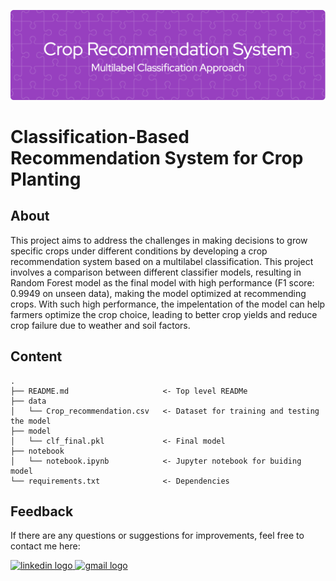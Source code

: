 ![header](header.png)
# Classification-Based Recommendation System for Crop Planting

## About
This project aims to address the challenges in making decisions to grow specific crops under different conditions by developing a crop recommendation system based on a multilabel classification. This project involves a comparison between different classifier models, resulting in Random Forest model as the final model with high performance (F1 score: 0.9949 on unseen data), making the model optimized at recommending crops. With such high performance, the impelentation of the model can help farmers optimize the crop choice, leading to better crop yields and reduce crop failure due to weather and soil factors.

## Content
    .
    ├── README.md                     <- Top level READMe
    ├── data
    │   └── Crop_recommendation.csv   <- Dataset for training and testing the model
    ├── model
    │   └── clf_final.pkl             <- Final model
    ├── notebook
    │   └── notebook.ipynb            <- Jupyter notebook for buiding model
    └── requirements.txt              <- Dependencies

## Feedback
If there are any questions or suggestions for improvements, feel free to contact me here:

<a href="https://www.linkedin.com/in/adelia-januarto/" target="_blank">
    <img src="https://raw.githubusercontent.com/maurodesouza/profile-readme-generator/master/src/assets/icons/social/linkedin/default.svg" width="52" height="40" alt="linkedin logo"/>
  </a>
<a href="mailto:januartoadelia@gmail.com" target="_blank">
    <img src="https://raw.githubusercontent.com/maurodesouza/profile-readme-generator/master/src/assets/icons/social/gmail/default.svg"  width="52" height="40" alt="gmail logo"/>
  </a>